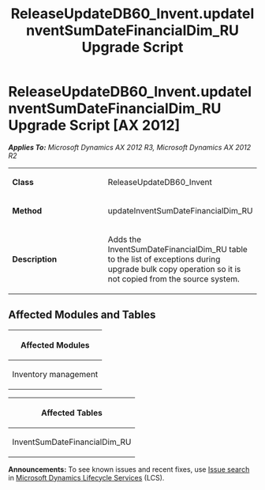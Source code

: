 ﻿---
title: ReleaseUpdateDB60_Invent.updateInventSumDateFinancialDim_RU Upgrade Script
TOCTitle: ReleaseUpdateDB60_Invent.updateInventSumDateFinancialDim_RU Upgrade Script
ms:assetid: 6be11761-e2cc-7b34-89a5-ad6d178971ca
ms:mtpsurl: https://msdn.microsoft.com/en-us/library/JJ685682(v=AX.60)
ms:contentKeyID: 49708883
ms.date: 05/18/2015
mtps_version: v=AX.60
---

# ReleaseUpdateDB60\_Invent.updateInventSumDateFinancialDim\_RU Upgrade Script [AX 2012]


_**Applies To:** Microsoft Dynamics AX 2012 R3, Microsoft Dynamics AX 2012 R2_

<table>
<colgroup>
<col style="width: 50%" />
<col style="width: 50%" />
</colgroup>
<tbody>
<tr class="odd">
<td><p><strong>Class</strong></p></td>
<td><p>ReleaseUpdateDB60_Invent</p></td>
</tr>
<tr class="even">
<td><p><strong>Method</strong></p></td>
<td><p>updateInventSumDateFinancialDim_RU</p></td>
</tr>
<tr class="odd">
<td><p><strong>Description</strong></p></td>
<td><p>Adds the InventSumDateFinancialDim_RU table to the list of exceptions during upgrade bulk copy operation so it is not copied from the source system.</p></td>
</tr>
</tbody>
</table>


## Affected Modules and Tables

<table>
<colgroup>
<col style="width: 100%" />
</colgroup>
<thead>
<tr class="header">
<th><p>Affected Modules</p></th>
</tr>
</thead>
<tbody>
<tr class="odd">
<td><p>Inventory management</p></td>
</tr>
</tbody>
</table>


<table>
<colgroup>
<col style="width: 100%" />
</colgroup>
<thead>
<tr class="header">
<th><p>Affected Tables</p></th>
</tr>
</thead>
<tbody>
<tr class="odd">
<td><p>InventSumDateFinancialDim_RU</p></td>
</tr>
</tbody>
</table>

  
**Announcements:** To see known issues and recent fixes, use [Issue search](http://go.microsoft.com/fwlink/?linkid=389258) in [Microsoft Dynamics Lifecycle Services](http://go.microsoft.com/fwlink/?linkid=306505) (LCS).


